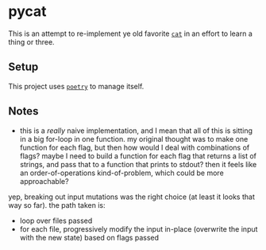 # pycat

This is an attempt to re-implement ye old favorite [`cat`](https://man7.org/linux/man-pages/man1/cat.1.html) in an effort to learn a thing or three.

## Setup

This project uses [`poetry`](https://python-poetry.org/) to manage itself.

## Notes

- this is a _really_ naive implementation, and I mean that all of this is sitting in a big for-loop in one function. my original thought was to make one function for each flag, but then how would I deal with combinations of flags? maybe I need to build a function for each flag that returns a list of strings, and pass that to a function that prints to stdout? then it feels like an order-of-operations kind-of-problem, which could be more approachable?

yep, breaking out input mutations was the right choice (at least it looks that way so far). the path taken is:
- loop over files passed
- for each file, progressively modify the input in-place (overwrite the input with the new state) based on flags passed

